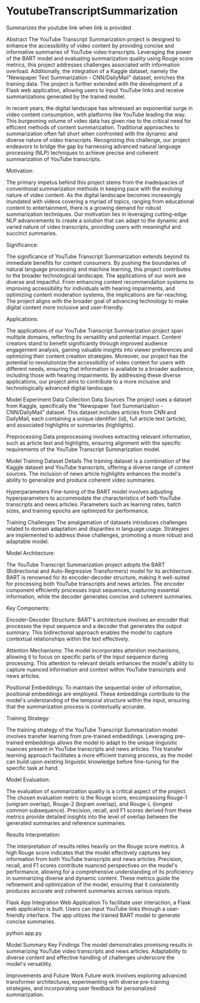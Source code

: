 # YoutubeTranscriptSummarization
Summarizes the youtube link when link is provided

Abstract
The YouTube Transcript Summarization project is designed to enhance the accessibility of video content by providing concise and informative summaries of YouTube video transcripts. Leveraging the power of the BART model and evaluating summarization quality using Rouge score metrics, this project addresses challenges associated with information overload. Additionally, the integration of a Kaggle dataset, namely the "Newspaper Text Summarization - CNN/DailyMail" dataset, enriches the training data. The project is further extended with the development of a Flask web application, allowing users to input YouTube links and receive summarizations generated by the trained model.

In recent years, the digital landscape has witnessed an exponential surge in video content consumption, with platforms like YouTube leading the way. This burgeoning volume of video data has given rise to the critical need for efficient methods of content summarization. Traditional approaches to summarization often fall short when confronted with the dynamic and diverse nature of video transcripts. Recognizing this challenge, our project endeavors to bridge the gap by harnessing advanced natural language processing (NLP) techniques to achieve precise and coherent summarization of YouTube transcripts.

Motivation:

The primary impetus behind this project stems from the inadequacies of conventional summarization methods in keeping pace with the evolving nature of video content. As the digital landscape becomes increasingly inundated with videos covering a myriad of topics, ranging from educational content to entertainment, there is a growing demand for robust summarization techniques. Our motivation lies in leveraging cutting-edge NLP advancements to create a solution that can adapt to the dynamic and varied nature of video transcripts, providing users with meaningful and succinct summaries.

Significance:

The significance of YouTube Transcript Summarization extends beyond its immediate benefits for content consumers. By pushing the boundaries of natural language processing and machine learning, this project contributes to the broader technological landscape. The applications of our work are diverse and impactful. From enhancing content recommendation systems to improving accessibility for individuals with hearing impairments, and optimizing content moderation systems, the implications are far-reaching. The project aligns with the broader goal of advancing technology to make digital content more inclusive and user-friendly.

Applications:

The applications of our YouTube Transcript Summarization project span multiple domains, reflecting its versatility and potential impact. Content creators stand to benefit significantly through improved audience engagement analysis, gaining valuable insights into viewer preferences and optimizing their content creation strategies. Moreover, our project has the potential to revolutionize the accessibility of video content for users with different needs, ensuring that information is available to a broader audience, including those with hearing impairments. By addressing these diverse applications, our project aims to contribute to a more inclusive and technologically advanced digital landscape.


Model Experiment
Data Collection
Data Sources
The project uses a dataset from Kaggle, specifically the "Newspaper Text Summarization - CNN/DailyMail" dataset. This dataset includes articles from CNN and DailyMail, each containing a unique identifier (id), full article text (article), and associated highlights or summaries (highlights).

Preprocessing
Data preprocessing involves extracting relevant information, such as article text and highlights, ensuring alignment with the specific requirements of the YouTube Transcript Summarization model.

Model Training
Dataset Details
The training dataset is a combination of the Kaggle dataset and YouTube transcripts, offering a diverse range of content sources. The inclusion of news article highlights enhances the model's ability to generalize and produce coherent video summaries.

Hyperparameters
Fine-tuning of the BART model involves adjusting hyperparameters to accommodate the characteristics of both YouTube transcripts and news articles. Parameters such as learning rates, batch sizes, and training epochs are optimized for performance.

Training Challenges
The amalgamation of datasets introduces challenges related to domain adaptation and disparities in language usage. Strategies are implemented to address these challenges, promoting a more robust and adaptable model.


Model Architecture:

The YouTube Transcript Summarization project adopts the BART (Bidirectional and Auto-Regressive Transformers) model for its architecture. BART is renowned for its encoder-decoder structure, making it well-suited for processing both YouTube transcripts and news articles. The encoder component efficiently processes input sequences, capturing essential information, while the decoder generates concise and coherent summaries.

Key Components:

Encoder-Decoder Structure: BART's architecture involves an encoder that processes the input sequence and a decoder that generates the output summary. This bidirectional approach enables the model to capture contextual relationships within the text effectively.

Attention Mechanisms: The model incorporates attention mechanisms, allowing it to focus on specific parts of the input sequence during processing. This attention to relevant details enhances the model's ability to capture nuanced information and context within YouTube transcripts and news articles.

Positional Embeddings: To maintain the sequential order of information, positional embeddings are employed. These embeddings contribute to the model's understanding of the temporal structure within the input, ensuring that the summarization process is contextually accurate.

Training Strategy:

The training strategy of the YouTube Transcript Summarization model involves transfer learning from pre-trained embeddings. Leveraging pre-trained embeddings allows the model to adapt to the unique linguistic nuances present in YouTube transcripts and news articles. This transfer learning approach facilitates a more efficient training process, as the model can build upon existing linguistic knowledge before fine-tuning for the specific task at hand.

Model Evaluation:

The evaluation of summarization quality is a critical aspect of the project. The chosen evaluation metric is the Rouge score, encompassing Rouge-1 (unigram overlap), Rouge-2 (bigram overlap), and Rouge-L (longest common subsequence). Precision, recall, and F1 scores derived from these metrics provide detailed insights into the level of overlap between the generated summaries and reference summaries.

Results Interpretation:

The interpretation of results relies heavily on the Rouge score metrics. A high Rouge score indicates that the model effectively captures key information from both YouTube transcripts and news articles. Precision, recall, and F1 scores contribute nuanced perspectives on the model's performance, allowing for a comprehensive understanding of its proficiency in summarizing diverse and dynamic content. These metrics guide the refinement and optimization of the model, ensuring that it consistently produces accurate and coherent summaries across various inputs.


Flask App Integration
Web Application
To facilitate user interaction, a Flask web application is built. Users can input YouTube links through a user-friendly interface. The app utilizes the trained BART model to generate concise summaries.

python app.py

Model Summary
Key Findings
The model demonstrates promising results in summarizing YouTube video transcripts and news articles. Adaptability to diverse content and effective handling of challenges underscore the model's versatility.

Improvements and Future Work
Future work involves exploring advanced transformer architectures, experimenting with diverse pre-training strategies, and incorporating user feedback for personalized summarization.





